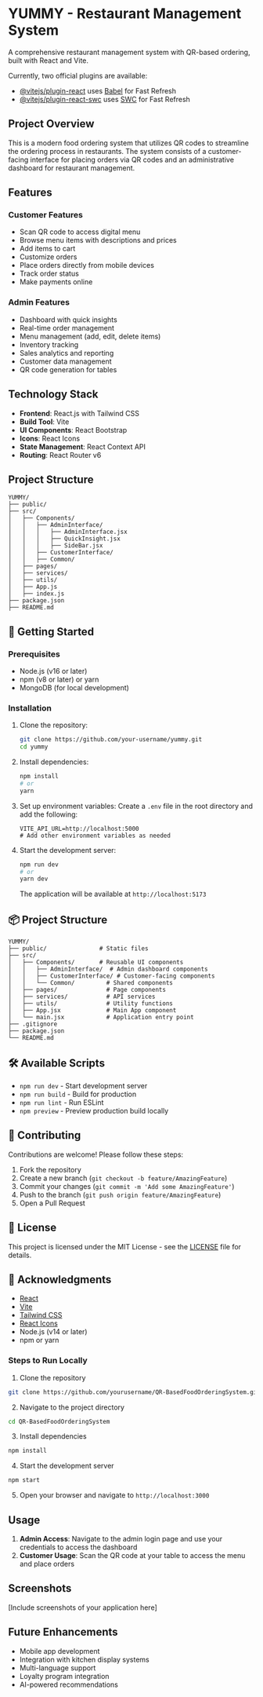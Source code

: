 # YUMMY - Restaurant Management System

A comprehensive restaurant management system with QR-based ordering, built with React and Vite.

Currently, two official plugins are available:

- [@vitejs/plugin-react](https://github.com/vitejs/vite-plugin-react/blob/main/packages/plugin-react/README.md) uses [Babel](https://babeljs.io/) for Fast Refresh
- [@vitejs/plugin-react-swc](https://github.com/vitejs/vite-plugin-react-swc) uses [SWC](https://swc.rs/) for Fast Refresh


## Project Overview
This is a modern food ordering system that utilizes QR codes to streamline the ordering process in restaurants. The system consists of a customer-facing interface for placing orders via QR codes and an administrative dashboard for restaurant management.

## Features

### Customer Features
- Scan QR code to access digital menu
- Browse menu items with descriptions and prices
- Add items to cart
- Customize orders
- Place orders directly from mobile devices
- Track order status
- Make payments online

### Admin Features
- Dashboard with quick insights
- Real-time order management
- Menu management (add, edit, delete items)
- Inventory tracking
- Sales analytics and reporting
- Customer data management
- QR code generation for tables

## Technology Stack
- **Frontend**: React.js with Tailwind CSS
- **Build Tool**: Vite
- **UI Components**: React Bootstrap
- **Icons**: React Icons
- **State Management**: React Context API
- **Routing**: React Router v6

## Project Structure
```
YUMMY/
├── public/
├── src/
│   ├── Components/
│   │   ├── AdminInterface/
│   │   │   ├── AdminInterface.jsx
│   │   │   ├── QuickInsight.jsx
│   │   │   ├── SideBar.jsx
│   │   ├── CustomerInterface/
│   │   ├── Common/
│   ├── pages/
│   ├── services/
│   ├── utils/
│   ├── App.js
│   ├── index.js
├── package.json
├── README.md
```

## 🚀 Getting Started

### Prerequisites
- Node.js (v16 or later)
- npm (v8 or later) or yarn
- MongoDB (for local development)

### Installation

1. Clone the repository:
   ```bash
   git clone https://github.com/your-username/yummy.git
   cd yummy
   ```

2. Install dependencies:
   ```bash
   npm install
   # or
   yarn
   ```

3. Set up environment variables:
   Create a `.env` file in the root directory and add the following:
   ```
   VITE_API_URL=http://localhost:5000
   # Add other environment variables as needed
   ```

4. Start the development server:
   ```bash
   npm run dev
   # or
   yarn dev
   ```
   The application will be available at `http://localhost:5173`

## 📦 Project Structure

```
YUMMY/
├── public/               # Static files
├── src/
│   ├── Components/       # Reusable UI components
│   │   ├── AdminInterface/  # Admin dashboard components
│   │   ├── CustomerInterface/ # Customer-facing components
│   │   └── Common/         # Shared components
│   ├── pages/              # Page components
│   ├── services/           # API services
│   ├── utils/              # Utility functions
│   ├── App.jsx             # Main App component
│   └── main.jsx            # Application entry point
├── .gitignore
├── package.json
└── README.md
```

## 🛠️ Available Scripts

- `npm run dev` - Start development server
- `npm run build` - Build for production
- `npm run lint` - Run ESLint
- `npm preview` - Preview production build locally

## 🤝 Contributing

Contributions are welcome! Please follow these steps:

1. Fork the repository
2. Create a new branch (`git checkout -b feature/AmazingFeature`)
3. Commit your changes (`git commit -m 'Add some AmazingFeature'`)
4. Push to the branch (`git push origin feature/AmazingFeature`)
5. Open a Pull Request

## 📄 License

This project is licensed under the MIT License - see the [LICENSE](LICENSE) file for details.

## 🙏 Acknowledgments

- [React](https://reactjs.org/)
- [Vite](https://vitejs.dev/)
- [Tailwind CSS](https://tailwindcss.com/)
- [React Icons](https://react-icons.github.io/react-icons/)
- Node.js (v14 or later)
- npm or yarn

### Steps to Run Locally
1. Clone the repository
```bash
git clone https://github.com/yourusername/QR-BasedFoodOrderingSystem.git
```

2. Navigate to the project directory
```bash
cd QR-BasedFoodOrderingSystem
```

3. Install dependencies
```bash
npm install
```

4. Start the development server
```bash
npm start
```

5. Open your browser and navigate to `http://localhost:3000`

## Usage
1. **Admin Access**: Navigate to the admin login page and use your credentials to access the dashboard
2. **Customer Usage**: Scan the QR code at your table to access the menu and place orders

## Screenshots
[Include screenshots of your application here]

## Future Enhancements
- Mobile app development
- Integration with kitchen display systems
- Multi-language support
- Loyalty program integration
- AI-powered recommendations
